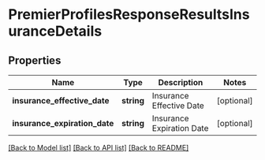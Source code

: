 # PremierProfilesResponseResultsInsuranceDetails

## Properties
Name | Type | Description | Notes
------------ | ------------- | ------------- | -------------
**insurance_effective_date** | **string** | Insurance Effective Date | [optional] 
**insurance_expiration_date** | **string** | Insurance Expiration Date | [optional] 

[[Back to Model list]](../README.md#documentation-for-models) [[Back to API list]](../README.md#documentation-for-api-endpoints) [[Back to README]](../README.md)


